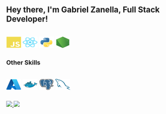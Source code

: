 ## Hey there, I'm Gabriel Zanella, Full Stack Developer!

<div style="display: inline_block"><br>
  <img align="center" alt="JavaScript" height="30" width="40" src="https://raw.githubusercontent.com/devicons/devicon/master/icons/javascript/javascript-plain.svg" />
  <img align="center" alt="React" height="30" width="40" src="https://raw.githubusercontent.com/devicons/devicon/master/icons/react/react-original.svg" />
  <img align="center" alt="Python" height="30" width="40" src="https://raw.githubusercontent.com/devicons/devicon/master/icons/python/python-original.svg" />
  <img align="center" alt="Node.js" height="30" width="40" src="https://raw.githubusercontent.com/devicons/devicon/master/icons/nodejs/nodejs-original.svg" />
</div>

##

### Other Skills

<div style="display: inline_block"><br>
  <img align="center" alt="Azure" height="30" width="40" src="https://raw.githubusercontent.com/devicons/devicon/master/icons/azure/azure-original.svg" />
  <img align="center" alt="Docker" height="30" width="40" src="https://raw.githubusercontent.com/devicons/devicon/master/icons/docker/docker-original.svg" />
  <img align="center" alt="PostgreSQL" height="30" width="40" src="https://raw.githubusercontent.com/devicons/devicon/master/icons/postgresql/postgresql-original.svg" />
  <img align="center" alt="SQL" height="30" width="40" src="https://raw.githubusercontent.com/devicons/devicon/master/icons/mysql/mysql-original.svg" />
</div>

##

<div>
  <a href="mailto:gabriel030899@gmail.com" target="_blank">
    <img src="https://img.shields.io/badge/-Gmail-%23333?style=for-the-badge&logo=gmail&logoColor=white" />
  </a>
  <a href="https://www.linkedin.com/in/gabrielzanella99" target="_blank">
    <img src="https://img.shields.io/badge/-LinkedIn-%230077B5?style=for-the-badge&logo=linkedin&logoColor=white" />
  </a>
</div>
